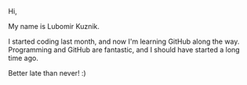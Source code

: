 Hi,

My name is Lubomir Kuznik.

I started coding last month, and now I'm learning GitHub along the way.  
Programming and GitHub are fantastic, and I should have started a long time ago.

Better late than never! :)
